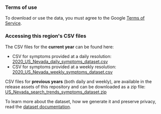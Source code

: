 ### Terms of use
To download or use the data, you must agree to the Google [Terms of Service](https://policies.google.com/terms).

### Accessing this region's CSV files
The CSV files for the **current year** can be found here:
- CSV for symptoms provided at a daily resolution: [2020_US_Nevada_daily_symptoms_dataset.csv](2020_US_Nevada_daily_symptoms_dataset.csv)
- CSV for symptoms provided at a weekly resolution: [2020_US_Nevada_weekly_symptoms_dataset.csv](2020_US_Nevada_weekly_symptoms_dataset.csv)

CSV files for **previous years** (both daily and weekly), are available in the release assets of this repository and can be downloaded as a zip file: [US_Nevada_search_trends_symptoms_dataset.zip](https://github.com/google-research/open-covid-19-data/releases/download/v0.0.2/US_Nevada_search_trends_symptoms_dataset.zip)

To learn more about the dataset, how we generate it and preserve privacy, read the [dataset documentation](../../../../README.md).